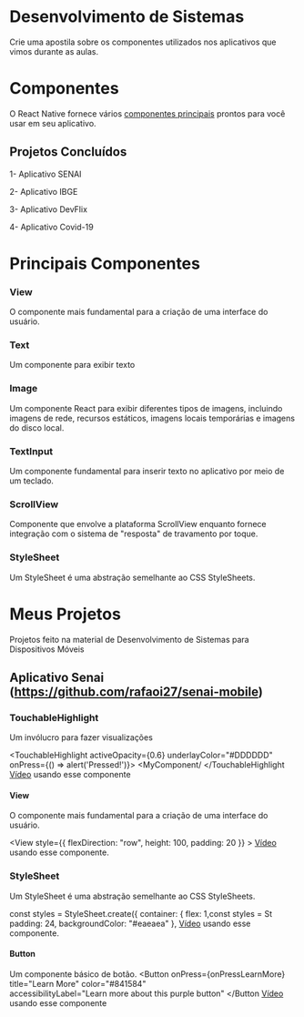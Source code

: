 # Desenvolvimento de Sistemas

Crie uma apostila sobre os componentes utilizados nos aplicativos que vimos durante as aulas.


# Componentes 

O React Native fornece vários [componentes principais](https://reactnative.dev/docs/intro-react-native-components) prontos para você usar em seu aplicativo.

## Projetos Concluídos 
1- Aplicativo SENAI

2- Aplicativo IBGE 

3- Aplicativo DevFlix 

4- Aplicativo Covid-19



# Principais Componentes

### View
O componente mais fundamental para a criação de uma interface do usuário.
### Text
Um componente para exibir texto
### Image
Um componente React para exibir diferentes tipos de imagens, incluindo imagens de rede, recursos estáticos, imagens locais temporárias e imagens do disco local.
### TextInput
Um componente fundamental para inserir texto no aplicativo por meio de um teclado.
### ScrollView
Componente que envolve a plataforma ScrollView enquanto fornece integração com o sistema de "resposta" de travamento por toque.
### StyleSheet
Um StyleSheet é uma abstração semelhante ao CSS StyleSheets.
# Meus Projetos

Projetos feito na material de Desenvolvimento de Sistemas para Dispositivos Móveis
## Aplicativo Senai (https://github.com/rafaoi27/senai-mobile)
### TouchableHighlight
 Um invólucro para fazer visualizações

<TouchableHighlight
activeOpacity={0.6} 
underlayColor="#DDDDDD" 
onPress={() => alert('Pressed!')}> 
<MyComponent/
</TouchableHighlight
[Vídeo](https://www.youtube.com/watch?v=d-3JeS9lNHI) usando esse componente 
#### View
O componente mais fundamental para a criação de uma interface do usuário.

<View
      style={{
        flexDirection: "row",
        height: 100,
        padding: 20
      }}
    >
    [Vídeo](https://www.youtube.com/watch?v=Q7gT462aBU0) usando esse componente.
### StyleSheet
Um StyleSheet é uma abstração semelhante ao CSS StyleSheets.

const styles = StyleSheet.create({
  container: {
    flex: 1,const styles = St
    padding: 24,
    backgroundColor: "#eaeaea"
  },
[Vídeo](https://www.youtube.com/watch?v=R3S8DEzEn6s) usando esse componente.
#### Button
Um componente básico de botão.
<Button 
onPress={onPressLearnMore}  
title="Learn More"  color="#841584"  
accessibilityLabel="Learn more about this purple button"
</Button
[Vídeo](https://www.youtube.com/watch?v=mywZdxvz2aU) usando esse componente
